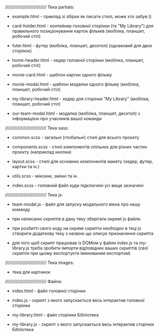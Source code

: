 /////////////////////////// Тека partials:

- example.html - приклад зі збірки як писати стилі, може хто забув ))

- card-holder.html - контейнер головної сторінки (та "My Library") для
  правильного позиціонування карток фільмів (мобілка, планшет, робочий стіл)

- futer.html - футер (мобілка, планшет, десктоп) (однаковий для двох сторінок)

- home-header.html - хедер головної сторінки (мобілка, планшет, робочий стіл)

- movie-card.html - шаблон картки одного фільму

- movie-modal.html - шаблон модалки одного фільму (мобілка, планшет, робочий
  стіл)

- my-library-header.html - хедер для сторінки "My Library" (мобілка, планшет,
  робочий стіл)

- our-team-modal.html - модалка (мобілка, планшет, десктоп) з інформацією про
  учасників вашої команди

/////////////////////////// Тека sass:

- common.scss - загальні (глобальні) стилі для всього проєкту

- components.scss - стилі компонентів спільних для різних частин проєкту
  (наприклад кнопки)

- layout.scss - стилі для основних компонентів макету (хедер, футер, картки та
  ін.)

- utils.scss - міксини, змінні та ін.

- index.scss - головний файл куди підключені усі вище зазначені

/////////////////////////// Тека js:

- team-modal.js - файл для запуску модального вікна про нашу команду

- при написанні скриптів в дану теку зберігати окремі js файли.

- при розбитті свого коду на окремі скрипти необхідно в теці js створити
  додаткову теку з назвою що описує призначення скрипта
- для того щоб скрипт працював із DOMом у файли index.js та my-library.js треба
  зробити імпорти відповідних ваших скриптів (свої скрипти при цьому експортуєте
  іменованим експортом)

/////////////////////////// Тека images:

- тека для картинок

/////////////////////////// Файли:

- index.html - файл головної сторінки

- index.js - скрипт з якого запускається весь інтерактив головної сторінки

- my-library.html - файл сторінки Бібліотека

- my-library.js - скрипт з якого запускається весь інтерактив сторінки
  Бібліотека
